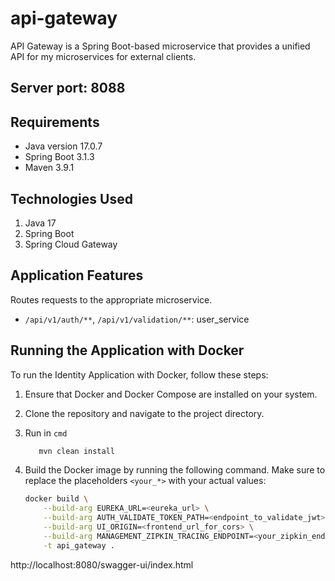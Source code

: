 # api-gateway

API Gateway is a Spring Boot-based microservice that provides a unified API for my microservices for external clients.

## Server port: 8088

## Requirements

- Java version 17.0.7
- Spring Boot 3.1.3
- Maven 3.9.1

## Technologies Used

1. Java 17
2. Spring Boot
3. Spring Cloud Gateway

## Application Features
Routes requests to the appropriate microservice.
- `/api/v1/auth/**`, `/api/v1/validation/**`: user_service

## Running the Application with Docker

To run the Identity Application with Docker, follow these steps:

1. Ensure that Docker and Docker Compose are installed on your system.
2. Clone the repository and navigate to the project directory.
3. Run in `cmd`
   ```sh
      mvn clean install
   ```
4. Build the Docker image by running the following command. Make sure to replace the placeholders `<your_*>` with your
   actual values:

   ```sh
   docker build \
       --build-arg EUREKA_URL=<eureka_url> \
       --build-arg AUTH_VALIDATE_TOKEN_PATH=<endpoint_to_validate_jwt> \
       --build-arg UI_ORIGIN=<frontend_url_for_cors> \
       --build-arg MANAGEMENT_ZIPKIN_TRACING_ENDPOINT=<your_zipkin_endpoint> \
       -t api_gateway .

http://localhost:8080/swagger-ui/index.html